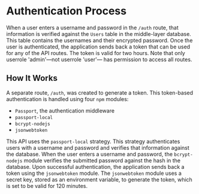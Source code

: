 # Authentication Process

When a user enters a username and password in the `/auth` route, that information is verified against the `Users` table in the middle-layer database. This table contains the usernames and their encrypted password. Once the user is authenticated, the application sends back a token that can be used for any of the API routes. The token is valid for two hours. Note that only userrole 'admin'—not userrole 'user'— has permission to access all routes.

## How It Works

A separate route, `/auth`, was created to generate a token. This token-based authentication is handled using four `npm` modules: 

- `Passport`, the authentication middleware
- `passport-local`
- `bcrypt-nodejs`
- `jsonwebtoken`

This API uses the `passport-local` strategy. This strategy authenticates users with a username and password and verifies that information against the database. When the user enters a username and password, the `bcrypt-nodejs` module verifies the submitted password against the hash in the database. Upon successful authentication, the application sends back a token using the `jsonwebtoken` module. The `jsonwebtoken` module uses a secret key, stored as an environment variable, to generate the token, which is set to be valid for 120 minutes.
